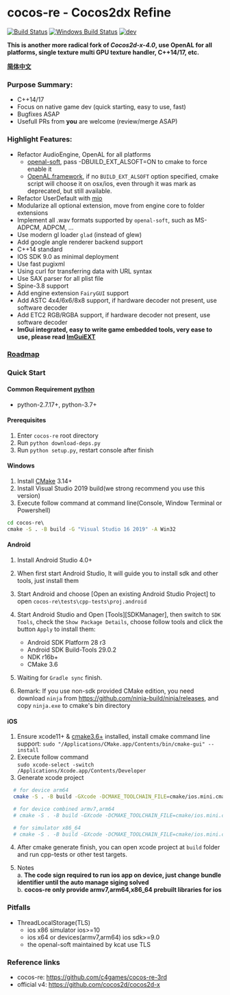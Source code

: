 # cocos-re - Cocos2dx Refine
[![Build Status](https://travis-ci.com/c4games/cocos-re.svg?branch=master)](https://travis-ci.com/c4games/cocos-re)
[![Windows Build Status](https://ci.appveyor.com/api/projects/status/yyf7c9w0k0b6c33b/branch/master?svg=true)](https://ci.appveyor.com/project/halx99/cocos-re)
[![dev](https://img.shields.io/badge/v1.0.0-alpha19-yellow.svg)](https://github.com/c4games/cocos-re/releases)

**This is another more radical fork of *Cocos2d-x-4.0*, use OpenAL for all platforms, single texture multi GPU texture handler, C++14/17, etc.**  
  
**[简体中文](README_CN.md)**
  
### Purpose Summary:
* C++14/17
* Focus on native game dev (quick starting, easy to use, fast)
* Bugfixes ASAP
* Usefull PRs from **you** are welcome (review/merge ASAP)
  
### Highlight Features:
* Refactor AudioEngine, OpenAL for all platforms
  * [openal-soft](https://github.com/kcat/openal-soft), pass -DBUILD_EXT_ALSOFT=ON to cmake to force enable it
  * [OpenAL.framework](https://opensource.apple.com/tarballs/OpenAL), if no ```BUILD_EXT_ALSOFT``` option specified, cmake script will choose it on osx/ios, even through it was mark as deprecated, but still available.
* Refactor UserDefault with [mio](https://github.com/mandreyel/mio)
* Modularize all optional extension, move from engine core to folder extensions
* Implement all .wav formats supported by ```openal-soft```, such as MS-ADPCM, ADPCM, ...
* Use modern gl loader ```glad``` (instead of glew)
* Add google angle renderer backend support
* C++14 standard
* IOS SDK 9.0 as minimal deployment
* Use fast pugixml
* Using curl for transferring data with URL syntax
* Use SAX parser for all plist file
* Spine-3.8 support
* Add engine extension ```FairyGUI``` support
* Add ASTC 4x4/6x6/8x8 support, if hardware decoder not present, use software decoder
* Add ETC2 RGB/RGBA support, if hardware decoder not present, use software decoder
* **ImGui integrated, easy to write game embedded tools, very ease to use, please read [ImGuiEXT](extensions/ImGuiEXT/README.md)**

### [Roadmap](https://github.com/c4games/cocos-re/issues/1)



### Quick Start
#### Common Requirement [python](https://www.python.org/downloads/)
  * python-2.7.17+, python-3.7+ 

#### Prerequisites
  1. Enter ```cocos-re``` root directory
  2. Run ```python download-deps.py```
  3. Run ```python setup.py```, restart console after finish

#### Windows
  1. Install [CMake](https://cmake.org/) 3.14+  
  2. Install Visual Studio 2019 build(we strong recommend you use this version)  
  3. Execute follow command at command line(Console, Window Terminal or Powershell)
  ```bat
  cd cocos-re\
  cmake -S . -B build -G "Visual Studio 16 2019" -A Win32
  ```
  

#### Android
  1. Install Android Studio 4.0+
  2. When first start Android Studio, It will guide you to install sdk and other tools, just install them
  3. Start Android and choose [Open an existing Android Studio Project] to open ```cocos-re\tests\cpp-tests\proj.android```
  4. Start Android Studio and Open [Tools][SDKManager], then switch to ```SDK Tools```, check the ```Show Package Details```, choose follow tools and click the button ```Apply``` to install them:  
     * Android SDK Platform 28 r3  
     * Android SDK Build-Tools 29.0.2  
     * NDK r16b+  
     * CMake 3.6  
    
  5. Waiting for ```Gradle sync``` finish.
  
  6. Remark: If you use non-sdk provided CMake edition, you need download ```ninja``` from https://github.com/ninja-build/ninja/releases, and copy ```ninja.exe``` to cmake's bin directory

#### iOS
  1. Ensure xcode11+ & [cmake3.6+](https://github.com/Kitware/CMake/releases) installed, install cmake command line support: ```sudo "/Applications/CMake.app/Contents/bin/cmake-gui" --install```
  2. Execute follow command   
  ```sudo xcode-select -switch /Applications/Xcode.app/Contents/Developer```  
  3. Generate xcode project
  ```sh
    # for device arm64
    cmake -S . -B build -GXcode -DCMAKE_TOOLCHAIN_FILE=cmake/ios.mini.cmake

    # for device combined armv7,arm64
    # cmake -S . -B build -GXcode -DCMAKE_TOOLCHAIN_FILE=cmake/ios.mini.cmake "-DCMAKE_OSX_ARCHITECTURES=armv7;arm64"

    # for simulator x86_64
    # cmake -S . -B build -GXcode -DCMAKE_TOOLCHAIN_FILE=cmake/ios.mini.cmake -DCMAKE_OSX_SYSROOT=iphonesimulator
  ```
  4. After cmake generate finish, you can open xcode project at ```build``` folder and run cpp-tests or other test targets.  

  5. Notes  
    a. **The code sign required to run ios app on device, just change bundle identifier until the auto manage siging solved**  
    b. **cocos-re only provide armv7,arm64,x86_64 prebuilt libraries for ios**

### Pitfalls
  * ThreadLocalStorage(TLS) 
    - ios x86 simulator ios>=10
    - ios x64 or devices(armv7,arm64) ios sdk>=9.0
    - the openal-soft maintained by kcat use TLS

### Reference links
  * cocos-re: https://github.com/c4games/cocos-re-3rd
  * official v4: https://github.com/cocos2d/cocos2d-x
